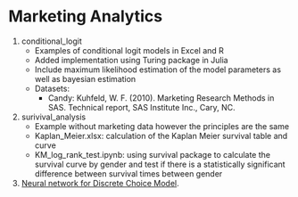 # Marketing Analytics

1) conditional_logit
    - Examples of conditional logit models in Excel and R
    - Added implementation using Turing package in Julia
    - Include maximum likelihood estimation of the model parameters as well as bayesian estimation
    - Datasets:
        - Candy: Kuhfeld, W. F. (2010). Marketing Research Methods in SAS. Technical report, SAS Institute Inc., Cary, NC.
2) surivival_analysis
    - Example without marketing data however the principles are the same
    - Kaplan_Meier.xlsx: calculation of the Kaplan Meier survival table and curve
    - KM_log_rank_test.ipynb: using survival package to calculate the survival curve by gender and test if there is a statistically significant difference between survival times between gender
3) [Neural network for Discrete Choice Model](https://github.com/dviera/marketing-analytics/blob/master/nn_discrete_choice_torch.ipynb).


